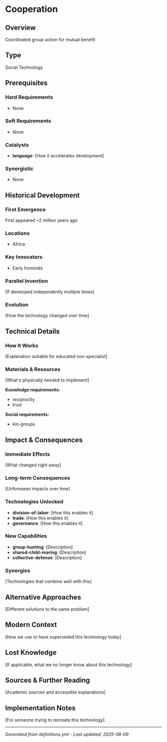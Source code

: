 # Cooperation

## Overview
Coordinated group action for mutual benefit

## Type
Social Technology

## Prerequisites

### Hard Requirements
- None

### Soft Requirements
- None

### Catalysts
- **language**: [How it accelerates development]

### Synergistic
- None

## Historical Development

### First Emergence
First appeared ~2 million years ago

### Locations
- Africa

### Key Innovators
- Early hominids

### Parallel Invention
[If developed independently multiple times]

### Evolution
[How the technology changed over time]

## Technical Details

### How It Works
[Explanation suitable for educated non-specialist]

### Materials & Resources
[What's physically needed to implement]


**Knowledge requirements:**
- reciprocity
- trust


**Social requirements:**
- kin-groups

## Impact & Consequences

### Immediate Effects
[What changed right away]

### Long-term Consequences
[Unforeseen impacts over time]

### Technologies Unlocked
- **division-of-labor**: [How this enables it]
- **trade**: [How this enables it]
- **governance**: [How this enables it]

### New Capabilities
- **group-hunting**: [Description]
- **shared-child-rearing**: [Description]
- **collective-defense**: [Description]

### Synergies
[Technologies that combine well with this]

## Alternative Approaches
[Different solutions to the same problem]

## Modern Context
[How we use or have superseded this technology today]

## Lost Knowledge
[If applicable, what we no longer know about this technology]

## Sources & Further Reading
[Academic sources and accessible explanations]

## Implementation Notes
[For someone trying to recreate this technology]

---
*Generated from definitions.yml - Last updated: 2025-08-09*
